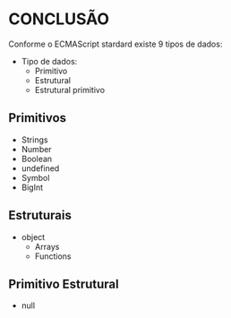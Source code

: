 # CONCLUSÃO

Conforme o ECMAScript stardard existe 9 tipos de dados:

- Tipo de dados:
  - Primitivo
  - Estrutural
  - Estrutural primitivo

## Primitivos

- Strings
- Number
- Boolean
- undefined
- Symbol
- BigInt

## Estruturais

- object
  - Arrays
  - Functions

## Primitivo Estrutural

- null
